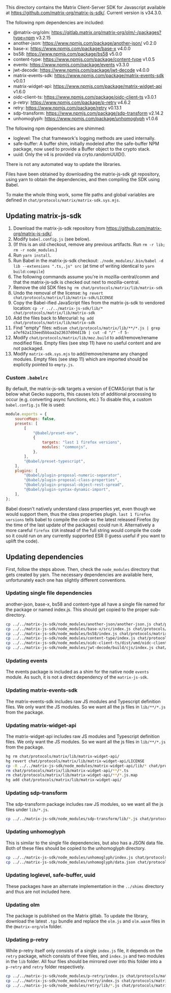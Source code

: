 This directory contains the Matrix Client-Server SDK for Javascript available
at https://github.com/matrix-org/matrix-js-sdk/. Current version is v34.3.0.

The following npm dependencies are included:

* @matrix-org/olm: https://gitlab.matrix.org/matrix-org/olm/-/packages?type=npm v3.2.15
* another-json: https://www.npmjs.com/package/another-json/ v0.2.0
* base-x: https://www.npmjs.com/package/base-x v4.0.0
* bs58: https://www.npmjs.com/package/bs58 v5.0.0
* content-type: https://www.npmjs.com/package/content-type v1.0.5
* events: https://www.npmjs.com/package/events v3.3.0
* jwt-decode: https://www.npmjs.com/package/jwt-decode v4.0.0
* matrix-events-sdk: https://www.npmjs.com/package/matrix-events-sdk v0.0.1
* matrix-widget-api: https://www.npmjs.com/package/matrix-widget-api v1.6.0
* oidc-client-ts: https://www.npmjs.com/package/oidc-client-ts v3.0.1
* p-retry: https://www.npmjs.com/package/p-retry v4.6.2
* retry: https://www.npmjs.com/package/retry v0.13.1
* sdp-transform: https://www.npmjs.com/package/sdp-transform v2.14.2
* unhomoglyph: https://www.npmjs.com/package/unhomoglyph v1.0.6

The following npm dependencies are shimmed:

* loglevel: The chat framework's logging methods are used internally.
* safe-buffer: A buffer shim, initially modeled after the safe-buffer NPM package,
    now used to provide a Buffer object to the crypto stack.
* uuid: Only the v4 is provided via cryto.randomUUID().

There is not any automated way to update the libraries.

Files have been obtained by downloading the matrix-js-sdk git repository,
using yarn to obtain the dependencies, and then compiling the SDK using Babel.

To make the whole thing work, some file paths and global variables are defined
in `chat/protocols/matrix/matrix-sdk.sys.mjs`.

## Updating matrix-js-sdk

1.  Download the matrix-js-sdk repository from https://github.com/matrix-org/matrix-js-sdk/.
2.  Modify `babel.config.js` (see below).
3.  (If this is an old checkout, remove any previous artifacts. Run `rm -r lib; rm -r node_modules`.)
4.  Run `yarn install`.
5.  Run Babel in the matrix-js-sdk checkout:
    `./node_modules/.bin/babel -d lib --extensions ".ts,.js" src`
    (at time of writing identical to `yarn build:compile`)
6.  The following commands assume you're in mozilla-central/comm and that the
    matrix-js-sdk is checked out next to mozilla-central.
7.  Remove the old SDK files `hg rm chat/protocols/matrix/lib/matrix-sdk`
9.  Undo the removal of the license: `hg revert chat/protocols/matrix/lib/matrix-sdk/LICENSE`
0.  Copy the Babel-ified JavaScript files from the matrix-js-sdk to vendored
    location: `cp -r ../../matrix-js-sdk/lib/* chat/protocols/matrix/lib/matrix-sdk`
10. Add the files back to Mercurial: `hg add chat/protocols/matrix/lib/matrix-sdk`
11. Find "empty" files: `md5sum chat/protocols/matrix/lib/**/*.js | grep a7ef62a133eed5bbaa2a23637d04d13b | cut -d "/" -f 5-`
12. Modify `chat/protocols/matrix/lib/moz.build` to add/remove/rename modified
    files. Empty files (see step 11) have no useful content and are not packaged.
13. Modify `matrix-sdk.sys.mjs` to add/remove/rename any changed modules. Empty
    files (see step 11) which are imported should be explictly pointed to `empty.js`.

### Custom `.babelrc`

By default, the matrix-js-sdk targets a version of ECMAScript that is far below
what Gecko supports, this causes lots of additional processing to occur (e.g.
converting async functions, etc.) To disable this, a custom `babel.config.js` file is
used:

```javascript
module.exports = {
    sourceMaps: false,
    presets: [
        [
            "@babel/preset-env",
            {
                targets: "last 1 firefox versions",
                modules: "commonjs",
            },
        ],
        "@babel/preset-typescript",
    ],
    plugins: [
        "@babel/plugin-proposal-numeric-separator",
        "@babel/plugin-proposal-class-properties",
        "@babel/plugin-proposal-object-rest-spread",
        "@babel/plugin-syntax-dynamic-import",
    ],
};
```

Babel doesn't natively understand class properties yet, even though we would
support them, thus the class properties plugin. `last 1 firefox versions` tells
babel to compile the code so the latest released Firefox (by the time of the
last update of the packages) could run it. Alternatively a more careful
`firefox ESR` instead of the full string would compile the code so it could run
on any currently supported ESR (I guess useful if you want to uplift the code).

## Updating dependencies

First, follow the steps above. Then, check the `node_modules` directory that
gets created by yarn. The necessary dependencies are available here,
unfortunately each one has slightly different conventions.

### Updating single file dependencies

another-json, base-x, bs58 and content-type all have a single file
named for the package or named index.js. This should get copied to the proper
sub-directory.

```sh
cp ../../matrix-js-sdk/node_modules/another-json/another-json.js chat/protocols/matrix/lib/another-json
cp ../../matrix-js-sdk/node_modules/base-x/src/index.js chat/protocols/matrix/lib/base-x
cp ../../matrix-js-sdk/node_modules/bs58/index.js chat/protocols/matrix/lib/bs58
cp ../../matrix-js-sdk/node_modules/content-type/index.js chat/protocols/matrix/lib/content-type
cp ../../matrix-js-sdk/node_modules/oidc-client-ts/dist/umd/oidc-client-ts.js chat/protocols/matrix/lib/oidc-client-ts
cp ../../matrix-js-sdk/node_modules/jwt-decode/build/cjs/index.js chat/protocols/matrix/lib/jwt-decode
```

### Updating events

The events package is included as a shim for the native node `events` module.
As such, it is not a direct dependency of the `matrix-js-sdk`.

### Updating matrix-events-sdk

The matrix-events-sdk includes raw JS modules and Typescript definition files.
We only want the JS modules. So we want all the js files in `lib/**/*.js`
from the package.

### Updating matrix-widget-api

The matrix-widget-api includes raw JS modules and Typescript definition files.
We only want the JS modules. So we want all the js files in `lib/**/*.js`
from the package.

```sh
hg rm chat/protocols/matrix/lib/matrix-widget-api/
hg revert chat/protocols/matrix/lib/matrix-widget-api/LICENSE
cp -R ../../matrix-js-sdk/node_modules/matrix-widget-api/lib/* chat/protocols/matrix/lib/matrix-widget-api
rm chat/protocols/matrix/lib/matrix-widget-api/**/*.ts
rm chat/protocols/matrix/lib/matrix-widget-api/**/*.js.map
hg add chat/protocols/matrix/lib/matrix-widget-api/
```

### Updating sdp-transform

The sdp-transform package includes raw JS modules, so we want all the js files
under `lib/*.js`.

```sh
cp ../../matrix-js-sdk/node_modules/sdp-transform/lib/*.js chat/protocols/matrix/lib/sdp-transform
```

### Updating unhomoglyph

This is similar to the single file dependencies, but also has a JSON data file.
Both of these files should be copied to the unhomoglyph directory.

```sh
cp ../../matrix-js-sdk/node_modules/unhomoglyph/index.js chat/protocols/matrix/lib/unhomoglyph
cp ../../matrix-js-sdk/node_modules/unhomoglyph/data.json chat/protocols/matrix/lib/unhomoglyph
```

### Updating loglevel, safe-buffer, uuid

These packages have an alternate implementation in the `../shims` directory and
thus are not included here.

### Updating olm

The package is published on the Matrix gitlab. To update the library, download
the latest `.tgz` bundle and replace the `olm.js` and `olm.wasm` files in the
`@matrix-org/olm` folder.

### Updating p-retry

While p-retry itself only consists of a single `index.js` file, it depends on
the `retry` package, which consists of three files, and `index.js` and two
modules in the `lib` folder. All four files should be mirrored over into this
folder into a `p-retry` and `retry` folder respectively.

```sh
cp ../../matrix-js-sdk/node_modules/p-retry/index.js chat/protocols/matrix/lib/p-retry/
cp ../../matrix-js-sdk/node_modules/retry/index.js chat/protocols/matrix/lib/retry
cp ../../matrix-js-sdk/node_modules/retry/lib/*.js chat/protocols/matrix/lib/retry/lib
```
